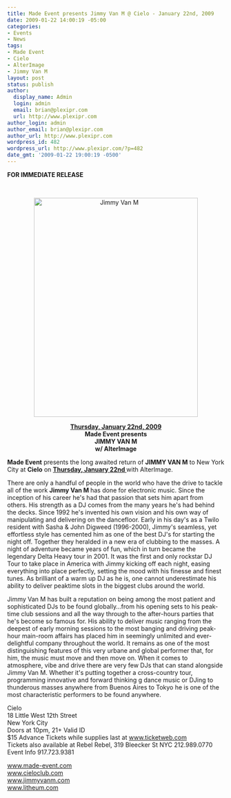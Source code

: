 ```yaml
---
title: Made Event presents Jimmy Van M @ Cielo - January 22nd, 2009
date: 2009-01-22 14:00:19 -05:00
categories:
- Events
- News
tags:
- Made Event
- Cielo
- AlterImage
- Jimmy Van M
layout: post
status: publish
author:
  display_name: Admin
  login: admin
  email: brian@plexipr.com
  url: http://www.plexipr.com
author_login: admin
author_email: brian@plexipr.com
author_url: http://www.plexipr.com
wordpress_id: 482
wordpress_url: http://www.plexipr.com/?p=482
date_gmt: '2009-01-22 19:00:19 -0500'
---
```


<p style="text-align: left;"><strong>FOR IMMEDIATE RELEASE</strong></p>
<p style="text-align: center;"><strong><br />
</strong></p>
<p style="text-align: center;"><a href="http://www.made-event.com"><img class="size-full wp-image-891 aligncenter" title="Jimmy Van M" src="http://www.plexipr.com/wp-content/uploads/2009/01/012209_left2.jpg" alt="Jimmy Van M" width="380" height="507" /></a></p>
<p style="text-align: center;">
<p style="text-align: center;"><span style="text-decoration: underline;"><strong>Thursday, January 22nd, 2009</strong></span><strong><br />
Made Event presents</strong><br />
<strong>JIMMY VAN M</strong><strong><br />
w/ AlterImage</strong></p>
<p style="text-align: center;">
<p style="text-align: left;"><strong>Made Event</strong> presents the long awaited return of <strong>JIMMY VAN M</strong> to New York City at <strong>Cielo</strong> on <span style="text-decoration: underline;"><strong>Thursday, January </strong><strong>22nd </strong></span>with AlterImage.</p>
<p>There are only a handful of people in the world who have the drive to tackle all of the work <strong>Jimmy Van M </strong>has done for electronic music. Since the inception of his career he's had that passion that sets him apart from others. His strength as a DJ comes from the many years he's had behind the decks. Since 1992 he's invented his own vision and his own way of manipulating and delivering on the dancefloor. Early in his day's as a Twilo resident with Sasha &amp; John Digweed (1996-2000), Jimmy's seamless, yet effortless style has cemented him as one of the best DJ's for starting the night off. Together they heralded in a new era of clubbing to the masses. A night of adventure became years of fun, which in turn became the legendary Delta Heavy tour in 2001. It was the first and only rockstar DJ Tour to take place in America with Jimmy kicking off each night, easing everything into place perfectly, setting the mood with his finesse and finest tunes. As brilliant of a warm up DJ as he is, one cannot underestimate his ability to deliver peaktime slots in the biggest clubs around the world.</p>
<p>Jimmy Van M has built a reputation on being among the most patient and sophisticated DJs to be found globally…from his opening sets to his peak-time club sessions and all the way through to the after-hours parties that he's become so famous for. His ability to deliver music ranging from the deepest of early morning sessions to the most banging and driving peak-hour main-room affairs has placed him in seemingly unlimited and ever-delightful company throughout the world. It remains as one of the most distinguishing features of this very urbane and global performer that, for him, the music must move and then move on. When it comes to atmosphere, vibe and drive there are very few DJs that can stand alongside Jimmy Van M. Whether it's putting together a cross-country tour, programming innovative and forward thinking g dance music or DJing to thunderous masses anywhere from Buenos Aires to Tokyo he is one of the most characteristic performers to be found anywhere.</p>
<p>Cielo<br />
18 Little West 12th Street<br />
New York City<br />
Doors at 10pm, 21+ Valid ID<br />
$15 Advance Tickets while supplies last at <a href="http://">www.ticketweb.com</a><br />
Tickets also available at Rebel Rebel, 319 Bleecker St NYC 212.989.0770<br />
Event Info 917.723.9381</p>
<p><a href="http://">www.made-event.com</a><br />
<a href="http://">www.cieloclub.com</a><br />
<a href="http://">www.jimmyvanm.com</a><br />
<a href="http://">www.litheum.com</a></p>
